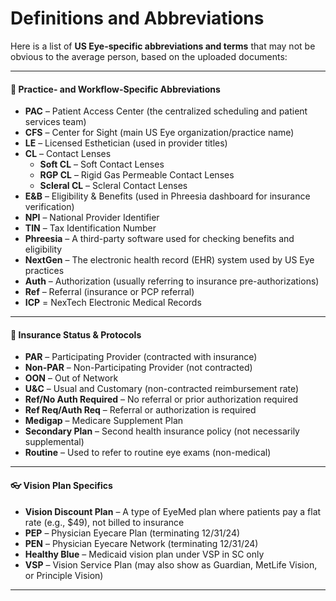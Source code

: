 # Definitions and Abbreviations

Here is a list of **US Eye-specific abbreviations and terms** that may not be obvious to the average person, based on the uploaded documents:

***

#### 🏥 **Practice- and Workflow-Specific Abbreviations**

* **PAC** – Patient Access Center (the centralized scheduling and patient services team)
* **CFS** – Center for Sight (main US Eye organization/practice name)
* **LE** – Licensed Esthetician (used in provider titles)
* **CL** – Contact Lenses
  * **Soft CL** – Soft Contact Lenses
  * **RGP CL** – Rigid Gas Permeable Contact Lenses
  * **Scleral CL** – Scleral Contact Lenses
* **E\&B** – Eligibility & Benefits (used in Phreesia dashboard for insurance verification)
* **NPI** – National Provider Identifier
* **TIN** – Tax Identification Number
* **Phreesia** – A third-party software used for checking benefits and eligibility
* **NextGen** – The electronic health record (EHR) system used by US Eye practices
* **Auth** – Authorization (usually referring to insurance pre-authorizations)
* **Ref** – Referral (insurance or PCP referral)
* **ICP** = NexTech Electronic Medical Records

***

#### 📄 **Insurance Status & Protocols**

* **PAR** – Participating Provider (contracted with insurance)
* **Non-PAR** – Non-Participating Provider (not contracted)
* **OON** – Out of Network
* **U\&C** – Usual and Customary (non-contracted reimbursement rate)
* **Ref/No Auth Required** – No referral or prior authorization required
* **Ref Req/Auth Req** – Referral or authorization is required
* **Medigap** – Medicare Supplement Plan
* **Secondary Plan** – Second health insurance policy (not necessarily supplemental)
* **Routine** – Used to refer to routine eye exams (non-medical)

***

#### 👓 **Vision Plan Specifics**

* **Vision Discount Plan** – A type of EyeMed plan where patients pay a flat rate (e.g., $49), not billed to insurance
* **PEP** – Physician Eyecare Plan (terminating 12/31/24)
* **PEN** – Physician Eyecare Network (terminating 12/31/24)
* **Healthy Blue** – Medicaid vision plan under VSP in SC only
* **VSP** – Vision Service Plan (may also show as Guardian, MetLife Vision, or Principle Vision)

***

&#x20;
